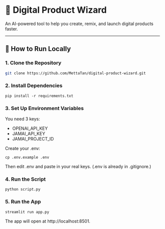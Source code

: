 # 🧠 Digital Product Wizard

An AI-powered tool to help you create, remix, and launch digital products faster.

---

## 🚀 How to Run Locally

### 1. Clone the Repository

```bash
git clone https://github.com/MettaTan/digital-product-wizard.git
```

### 2. Install Dependencies

```
pip install -r requirements.txt
```

### 3. Set Up Environment Variables
You need 3 keys:
- OPENAI_API_KEY
- JAMAI_API_KEY
- JAMAI_PROJECT_ID

Create your .env:

```
cp .env.example .env
```
Then edit .env and paste in your real keys.
(.env is already in .gitignore.)

### 4. Run the Script

```
python script.py
```

### 5. Run the App

```
streamlit run app.py
```

The app will open at http://localhost:8501.
